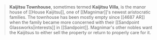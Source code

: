 > **Kaijitsu Townhouse**, sometimes termed **Kaijitsu Villa**, is the manor house of [[House Kaijitsu]], one of [[Magnimar]]'s newest aristocratic families. The townhouse has been mostly empty since [[4687 AR]] when the family became more concerned with their [[Sandpoint Glassworks|interests]] in [[Sandpoint]]. Magnimar's other nobles want the Kaijitsus to either sell the property or return to properly care for it.








